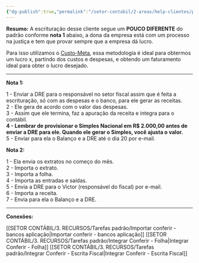 ```yaml
---
{"dg-publish":true,"permalink":"/setor-contabil/2-areas/help-clientes/pousada-mpv-9497/","dgPassFrontmatter":true,"created":"2025-06-09T21:50:52.666-03:00","updated":"2025-06-09T22:17:05.050-03:00"}
---
```



**Resumo:** 
A escrituração desse cliente segue um **POUCO DIFERENTE** do padrão conforme **nota 1** abaixo, a dona da empresa está com um processo na justiça e tem que provar sempre que a empresa dá lucro.

Para isso utilizamos o [Custo-Meta](https://maisretorno.com/portal/termos/c/custo-meta), essa metodologia é ideal para obtermos um lucro x, partindo dos custos e despesas, e obtendo um faturamento ideal para obter o lucro desejado.

---

**Nota 1:**

1 - Enviar a DRE para o responsável no setor fiscal assim que é feita a escrituração, só com as despesas e o banco, para ele gerar as receitas.  
2 - Ele gera de acordo com o valor das despesas.  
3 - Assim que ele termina, faz a apuração da receita e integra para o contábil.  
**4 - Lembrar de provisionar o Simples Nacional em R$ 2.000,00 antes de enviar a DRE para ele. Quando ele gerar o Simples, você ajusta o valor.**  
5 - Enviar para ela o Balanço e a DRE até o dia 20 por e-mail.

**Nota 2:**

1 - Ela envia os extratos no começo do mês.  
2 - Importa o extrato.  
3 - Importa a folha.  
4 - Importa as entradas e saídas.  
5 - Envia a DRE para o Victor (responsável do fiscal) por e-mail.  
6 - Importa a receita.  
7 - Envia para ela o Balanço e a DRE.


---

**Conexões:**

[[SETOR CONTÁBIL/3. RECURSOS/Tarefas padrão/Importar conferir - bancos aplicação\|Importar conferir - bancos aplicação]]
[[SETOR CONTÁBIL/3. RECURSOS/Tarefas padrão/Integrar Conferir - Folha\|Integrar Conferir - Folha]]
[[SETOR CONTÁBIL/3. RECURSOS/Tarefas padrão/Integrar Conferir - Escrita Fiscal\|Integrar Conferir - Escrita Fiscal]]
